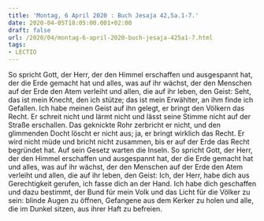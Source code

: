 ```yaml
---
title: 'Montag, 6 April 2020 : Buch Jesaja 42,5a.1-7.'
date: 2020-04-05T18:05:00.001+02:00
draft: false
url: /2020/04/montag-6-april-2020-buch-jesaja-425a1-7.html
tags: 
- LECTIO
---
```


So spricht Gott, der Herr, der den Himmel erschaffen und ausgespannt hat, der die Erde gemacht hat und alles, was auf ihr wächst, der den Menschen auf der Erde den Atem verleiht und allen, die auf ihr leben, den Geist: Seht, das ist mein Knecht, den ich stütze; das ist mein Erwählter, an ihm finde ich Gefallen. Ich habe meinen Geist auf ihn gelegt, er bringt den Völkern das Recht. Er schreit nicht und lärmt nicht und lässt seine Stimme nicht auf der Straße erschallen. Das geknickte Rohr zerbricht er nicht, und den glimmenden Docht löscht er nicht aus; ja, er bringt wirklich das Recht. Er wird nicht müde und bricht nicht zusammen, bis er auf der Erde das Recht begründet hat. Auf sein Gesetz warten die Inseln. So spricht Gott, der Herr, der den Himmel erschaffen und ausgespannt hat, der die Erde gemacht hat und alles, was auf ihr wächst, der den Menschen auf der Erde den Atem verleiht und allen, die auf ihr leben, den Geist: Ich, der Herr, habe dich aus Gerechtigkeit gerufen, ich fasse dich an der Hand. Ich habe dich geschaffen und dazu bestimmt, der Bund für mein Volk und das Licht für die Völker zu sein: blinde Augen zu öffnen, Gefangene aus dem Kerker zu holen und alle, die im Dunkel sitzen, aus ihrer Haft zu befreien.